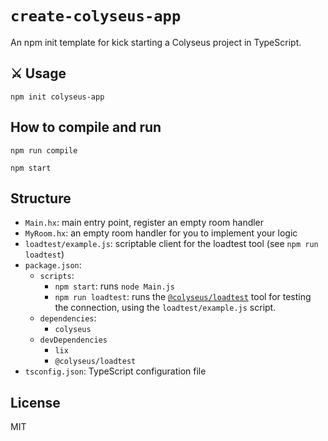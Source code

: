 # `create-colyseus-app`

An npm init template for kick starting a Colyseus project in TypeScript.

## :crossed_swords: Usage

```
npm init colyseus-app
```

## How to compile and run

```
npm run compile
```

```
npm start
```

## Structure

- `Main.hx`: main entry point, register an empty room handler
- `MyRoom.hx`: an empty room handler for you to implement your logic
- `loadtest/example.js`: scriptable client for the loadtest tool (see `npm run loadtest`)
- `package.json`:
    - `scripts`:
        - `npm start`: runs `node Main.js`
        - `npm run loadtest`: runs the [`@colyseus/loadtest`](https://github.com/colyseus/colyseus-loadtest/) tool for testing the connection, using the `loadtest/example.js` script.
    - `dependencies`:
        - `colyseus`
    - `devDependencies`
        - `lix`
        - `@colyseus/loadtest`
- `tsconfig.json`: TypeScript configuration file


## License

MIT
